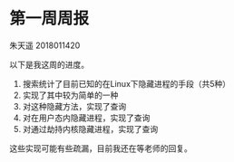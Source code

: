 # 第一周周报

朱天遥 2018011420

以下是我这周的进度。

1. 搜索统计了目前已知的在Linux下隐藏进程的手段（共5种）
2. 实现了其中较为简单的一种
3. 对这种隐藏方法，实现了查询
4. 对在用户态内隐藏进程，实现了查询
5. 对通过劫持内核隐藏进程，实现了查询

这些实现可能有些疏漏，目前我还在等老师的回复。